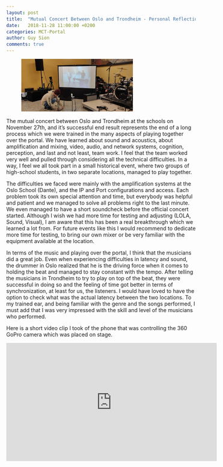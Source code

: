 ```yaml
---
layout: post
title:  "Mutual Concert Between Oslo and Trondheim - Personal Reflections"
date:   2018-11-28 11:00:00 +0200
categories: MCT-Portal
author: Guy Sion
comments: true
---
```


<figure>
<img src="https://github.com/MCT-master/mct-master.github.io/blob/master/assets/img/mct_concert_guy.jpg?raw=true?raw=true" alt="Setting up" width="70%" />
</figure>

The mutual concert between Oslo and Trondheim at the schools on November 27th, and it’s successful end result represents the end of a long process which we were trained in the many aspects of playing together over the portal. We have learned about sound and acoustics, about amplification and mixing, video, audio, and network systems, cognition, perception, and last and not least, team work. I feel that the team worked very well and pulled through considering all the technical difficulties. In a way, I feel we all took part in a small historical event, where two groups of high-school students, in two separate locations, managed to play together.

The difficulties we faced were mainly with the amplification systems at the Oslo School (Dante), and the IP and Port configurations and access. Each problem took its own special attention and time, but everybody was helpful and patient and we managed to solve all problems right to the last minute. We even managed to have a short soundcheck before the official concert started. Although I wish we had more time for testing and adjusting (LOLA, Sound, Visual), I am aware that this has been a real breakthrough which we learned a lot from. For future events like this I would recommend to dedicate more time for testing, to bring our own mixer or be very familiar with the equipment available at the location.

In terms of the music and playing over the portal, I think that the musicians did a great job. Even when experiencing difficulties in latency and sound, the drummer in Oslo realized that he is the driving force when it comes to holding the beat and managed to stay constant with the tempo. After telling the musicians in Trondheim to try to play on top of the beat, they were successful in doing so and the feeling of time got better in terms of synchronization, at least for us, the listeners. I would have loved to have the option to check what was the actual latency between the two locations. To my trained ear, and being familiar with the genre and the songs performed, I must add that I was very impressed with the skill and level of the musicians who performed. 

Here is a short video clip I took of the phone that was controlling the 360 GoPro camera which was placed on stage.

<iframe width="560" height="315" src="https://www.youtube.com/watch?v=1GCDiqtcj9w" frameborder="0" allow="accelerometer; autoplay; encrypted-media; gyroscope; picture-in-picture" allowfullscreen></iframe>
